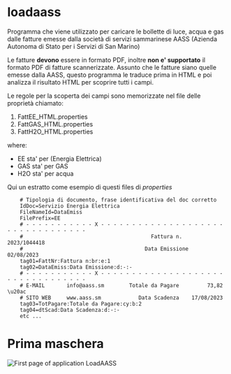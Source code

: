 # loadaass
Programma che viene utilizzato per caricare le bollette di luce, acqua e gas dalle fatture emesse dalla società di servizi sammarinese AASS (Azienda Autonoma di Stato per i Servizi di San Marino)

Le fatture **devono** essere in formato PDF, inoltre **non e' supportato** il formato PDF di fatture scannerizzate.
Assunto che le fatture siano quelle emesse dalla AASS, questo programma le traduce prima in HTML e poi analizza il risultato HTML per scoprire tutti i campi.

Le regole per la scoperta dei campi sono memorizzate nel file delle proprietà chiamato:
1.  FattEE_HTML.properties
2.  FattGAS_HTML.properties
3.  FattH2O_HTML.properties

where:

 - EE sta' per  (Energia Elettrica)
 - GAS sta' per GAS
 - H2O sta' per acqua

Qui un estratto come esempio di questi files di *properties*
  
		# Tipologia di documento, frase identificativa del doc corretto
		IdDoc=Servizio Energia Elettrica
		FileNameId=DataEmiss
		FilePrefix=EE
		# - - - - - - - - - - - X - - - - - - - - - - - - - - - - - - - - - - - - - - - - - - - - - 
		#                                         Fattura n.   2023/1044418
		#                                       Data Emissione   02/08/2023
		tag01=FattNr:Fattura n:br:e:1
		tag02=DataEmiss:Data Emissione:d:-:-
		# - - - - - - - - - - - X - - - - - - - - - - - - - - - - - - - - - - - - - - - - - - - - - 
		# E-MAIL       info@aass.sm        Totale da Pagare         73,82 \u20ac
		# SITO WEB     www.aass.sm            Data Scadenza    17/08/2023
		tag03=TotPagare:Totale da Pagare:cy:b:2
		tag04=dtScad:Data Scadenza:d:-:-
		etc ...

# Prima maschera

![First page of application LoadAASS](https://i.imgur.com/3tily36.png "Prima pagina")



